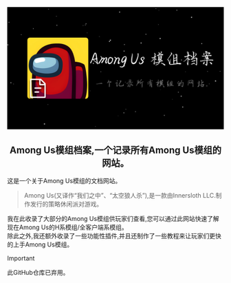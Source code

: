 <div align="center">
<a href="https://aumod.site" target="_blank"><img src=".github/README/AuModDocs-BG.png" alt="Among Us模组档案-封面" /></a>
<h2>Among Us模组档案,一个记录所有Among Us模组的网站。</h2>
</div>

这是一个关于Among Us模组的文档网站。<br>
> Among Us(又译作“我们之中”、“太空狼人杀”),是一款由Innersloth LLC.制作发行的策略休闲派对游戏。

我在此收录了大部分的Among Us模组供玩家们查看,您可以通过此网站快速了解现在Among Us的H系模组/全客户端系模组。<br>
除此之外,我还额外收录了一些功能性插件,并且还制作了一些教程来让玩家们更快的上手Among Us模组。

> [!IMPORTANT]
> 此GitHub仓库已弃用。
